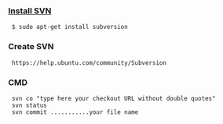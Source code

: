 
### [Install SVN](https://tortoisesvn.net/downloads.html)
   
     $ sudo apt-get install subversion
     
### Create SVN
     https://help.ubuntu.com/community/Subversion

### CMD

     svn co "type here your checkout URL without double quotes"
     svn status
     svn commit ...........your file name 
